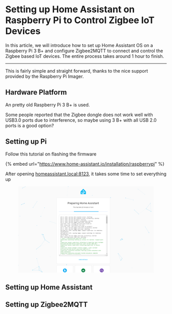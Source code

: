 # Setting up Home Assistant on Raspberry Pi to Control Zigbee IoT Devices

In this article, we will introduce how to set up Home Assistant OS on a Raspberry Pi 3 B+ and configure Zigbee2MQTT to connect and control the Zigbee based IoT devices. The entire process takes around 1 hour to finish.

***



This is fairly simple and straight forward, thanks to the nice support provided by the Raspberry Pi Imager.



## Hardware Platform

An pretty old Raspberry Pi 3 B+ is used.&#x20;

Some people reported that the Zigbee dongle does not work well with USB3.0 ports due to interference, so maybe using 3 B+ with all USB 2.0 ports is a good option?



## Setting up Pi

Follow this tutorial on flashing the firmware

{% embed url="https://www.home-assistant.io/installation/raspberrypi" %}

After opening [homeassistant.local:8123](http://homeassistant.local:8123/), it takes some time to set everything up

<figure><img src="../../.gitbook/assets/image (231).png" alt=""><figcaption></figcaption></figure>



## Setting up Home Assistant





## Setting up Zigbee2MQTT










